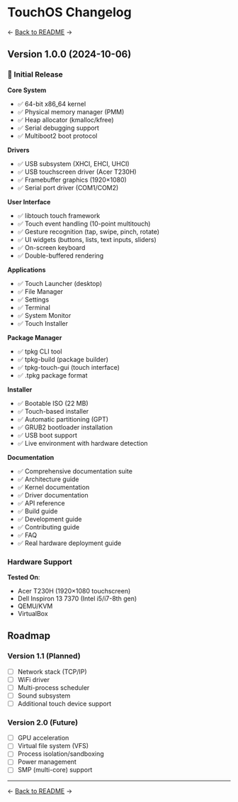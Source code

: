# TouchOS Changelog

← [Back to README](README.md) →

## Version 1.0.0 (2024-10-06)

### 🎉 Initial Release

**Core System**
- ✅ 64-bit x86_64 kernel
- ✅ Physical memory manager (PMM)
- ✅ Heap allocator (kmalloc/kfree)
- ✅ Serial debugging support
- ✅ Multiboot2 boot protocol

**Drivers**
- ✅ USB subsystem (XHCI, EHCI, UHCI)
- ✅ USB touchscreen driver (Acer T230H)
- ✅ Framebuffer graphics (1920×1080)
- ✅ Serial port driver (COM1/COM2)

**User Interface**
- ✅ libtouch touch framework
- ✅ Touch event handling (10-point multitouch)
- ✅ Gesture recognition (tap, swipe, pinch, rotate)
- ✅ UI widgets (buttons, lists, text inputs, sliders)
- ✅ On-screen keyboard
- ✅ Double-buffered rendering

**Applications**
- ✅ Touch Launcher (desktop)
- ✅ File Manager
- ✅ Settings
- ✅ Terminal
- ✅ System Monitor
- ✅ Touch Installer

**Package Manager**
- ✅ tpkg CLI tool
- ✅ tpkg-build (package builder)
- ✅ tpkg-touch-gui (touch interface)
- ✅ .tpkg package format

**Installer**
- ✅ Bootable ISO (22 MB)
- ✅ Touch-based installer
- ✅ Automatic partitioning (GPT)
- ✅ GRUB2 bootloader installation
- ✅ USB boot support
- ✅ Live environment with hardware detection

**Documentation**
- ✅ Comprehensive documentation suite
- ✅ Architecture guide
- ✅ Kernel documentation
- ✅ Driver documentation
- ✅ API reference
- ✅ Build guide
- ✅ Development guide
- ✅ Contributing guide
- ✅ FAQ
- ✅ Real hardware deployment guide

### Hardware Support

**Tested On**:
- Acer T230H (1920×1080 touchscreen)
- Dell Inspiron 13 7370 (Intel i5/i7-8th gen)
- QEMU/KVM
- VirtualBox

## Roadmap

### Version 1.1 (Planned)
- [ ] Network stack (TCP/IP)
- [ ] WiFi driver
- [ ] Multi-process scheduler
- [ ] Sound subsystem
- [ ] Additional touch device support

### Version 2.0 (Future)
- [ ] GPU acceleration
- [ ] Virtual file system (VFS)
- [ ] Process isolation/sandboxing
- [ ] Power management
- [ ] SMP (multi-core) support

---

← [Back to README](README.md) →
